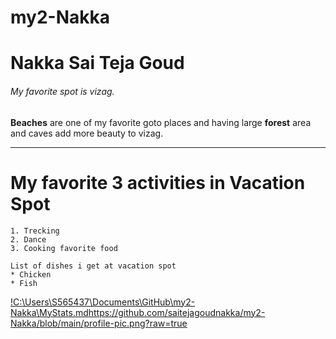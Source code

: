 # my2-Nakka
# Nakka Sai Teja Goud
###### My favorite spot is vizag.
**Beaches** are one of my favorite goto places and having large **forest** area and caves add more beauty to vizag.

****
# My favorite 3 activities in Vacation Spot
    1. Trecking
    2. Dance
    3. Cooking favorite food
    
    List of dishes i get at vacation spot
    * Chicken
    * Fish
[!C:\Users\S565437\Documents\GitHub\my2-Nakka\MyStats.md](https://github.com/saitejagoudnakka/my2-Nakka/blob/main/profile-pic.png?raw=true)https://github.com/saitejagoudnakka/my2-Nakka/blob/main/profile-pic.png?raw=true
    
